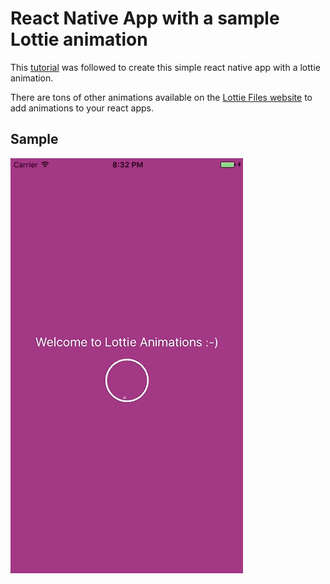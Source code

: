 # React Native App with a sample Lottie animation

This [tutorial](https://medium.com/react-native-training/lottie-react-native-tutorial-162d91840720) was followed to create this simple react native app with a lottie animation.

There are tons of other animations available on the [Lottie Files website](https://www.lottiefiles.com/) to add animations to your react apps.

## Sample
![alt text](./.README/animation.gif)